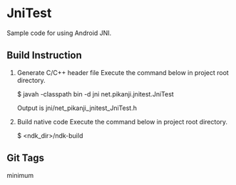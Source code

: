 JniTest
=======

Sample code for using Android JNI.

Build Instruction
-----------------

1.  Generate C/C++ header file
    Execute the command below in project root directory.
    
    $ javah -classpath bin -d jni net.pikanji.jnitest.JniTest
    
    Output is jni/net_pikanji_jnitest_JniTest.h
    
2.  Build native code
    Execute the command below in project root directory.
    
    $ <ndk_dir>/ndk-build

Git Tags
--------

minimum 